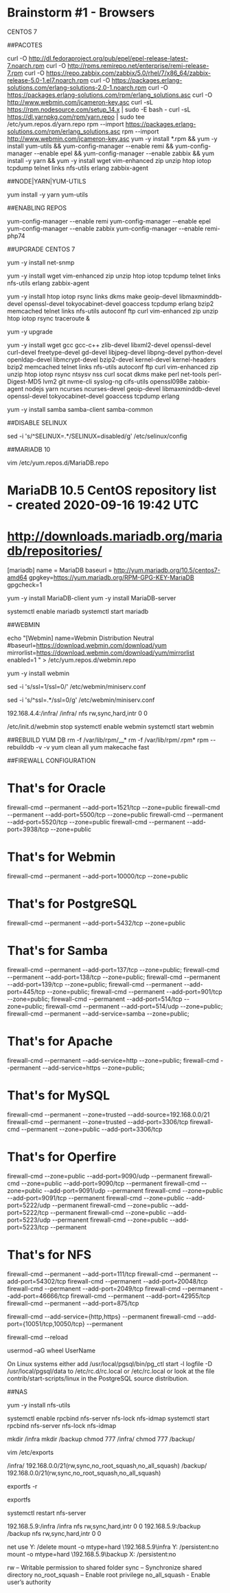 # Brainstorm #1 - Browsers


CENTOS 7

##PACOTES

curl -O http://dl.fedoraproject.org/pub/epel/epel-release-latest-7.noarch.rpm
curl -O http://rpms.remirepo.net/enterprise/remi-release-7.rpm
curl -O https://repo.zabbix.com/zabbix/5.0/rhel/7/x86_64/zabbix-release-5.0-1.el7.noarch.rpm
curl -O https://packages.erlang-solutions.com/erlang-solutions-2.0-1.noarch.rpm
curl -O https://packages.erlang-solutions.com/rpm/erlang_solutions.asc
curl -O http://www.webmin.com/jcameron-key.asc
curl -sL https://rpm.nodesource.com/setup_14.x | sudo -E bash -
curl -sL https://dl.yarnpkg.com/rpm/yarn.repo | sudo tee /etc/yum.repos.d/yarn.repo
rpm --import https://packages.erlang-solutions.com/rpm/erlang_solutions.asc
rpm --import http://www.webmin.com/jcameron-key.asc
yum -y install *.rpm && yum -y install yum-utils && yum-config-manager --enable remi && yum-config-manager --enable epel && yum-config-manager --enable zabbix && yum install -y yarn && yum -y install wget vim-enhanced zip unzip htop iotop tcpdump telnet links nfs-utils erlang zabbix-agent

##NODE|YARN|YUM-UTILS

yum install -y yarn yum-utils

##ENABLING REPOS

yum-config-manager --enable remi
yum-config-manager --enable epel
yum-config-manager --enable zabbix
yum-config-manager --enable remi-php74

##UPGRADE CENTOS 7

yum -y install net-snmp

yum -y install wget vim-enhanced zip unzip htop iotop tcpdump telnet links nfs-utils erlang zabbix-agent

yum -y install htop iotop rsync links dkms make geoip-devel libmaxminddb-devel openssl-devel tokyocabinet-devel goaccess tcpdump erlang bzip2 memcached telnet links nfs-utils autoconf ftp curl vim-enhanced zip unzip htop iotop rsync traceroute &

yum -y upgrade

yum -y install wget gcc gcc-c++ zlib-devel libxml2-devel openssl-devel curl-devel freetype-devel gd-devel libjpeg-devel libpng-devel python-devel openldap-devel libmcrypt-devel bzip2-devel kernel-devel kernel-headers bzip2 memcached telnet links nfs-utils autoconf ftp curl vim-enhanced zip unzip htop iotop rsync ntsysv nss curl socat dkms make perl net-tools perl-Digest-MD5 lvm2 git nvme-cli syslog-ng cifs-utils openssl098e zabbix-agent nodejs yarn ncurses ncurses-devel geoip-devel libmaxminddb-devel openssl-devel tokyocabinet-devel goaccess tcpdump erlang

yum -y install samba samba-client samba-common

##DISABLE SELINUX

sed -i 's/^SELINUX=.*/SELINUX=disabled/g' /etc/selinux/config

##MARIADB 10

vim /etc/yum.repos.d/MariaDB.repo

# MariaDB 10.5 CentOS repository list - created 2020-09-16 19:42 UTC
# http://downloads.mariadb.org/mariadb/repositories/
[mariadb]
name = MariaDB
baseurl = http://yum.mariadb.org/10.5/centos7-amd64
gpgkey=https://yum.mariadb.org/RPM-GPG-KEY-MariaDB
gpgcheck=1

yum -y install MariaDB-client
yum -y install MariaDB-server

systemctl enable mariadb
systemctl start mariadb

##WEBMIN

echo "[Webmin]
name=Webmin Distribution Neutral
#baseurl=https://download.webmin.com/download/yum
mirrorlist=https://download.webmin.com/download/yum/mirrorlist
enabled=1
" > /etc/yum.repos.d/webmin.repo

yum -y install webmin

sed -i 's/ssl=1/ssl=0/' /etc/webmin/miniserv.conf

sed -i 's/^ssl=.*/ssl=0/g' /etc/webmin/miniserv.conf

192.168.4.4:/infra/ /infra/ nfs rw,sync,hard,intr 0 0

/etc/init.d/webmin stop
systemctl enable webmin
systemctl start webmin

##REBUILD YUM DB
rm -f /var/lib/rpm/__*
rm -f /var/lib/rpm/.rpm*
rpm --rebuilddb -v -v
yum clean all
yum makecache fast

##FIREWALL CONFIGURATION

# That's for Oracle
firewall-cmd --permanent --add-port=1521/tcp --zone=public
firewall-cmd --permanent --add-port=5500/tcp --zone=public
firewall-cmd --permanent --add-port=5520/tcp --zone=public
firewall-cmd --permanent --add-port=3938/tcp --zone=public

# That's for Webmin
firewall-cmd --permanent --add-port=10000/tcp --zone=public

# That's for PostgreSQL
firewall-cmd --permanent --add-port=5432/tcp --zone=public

# That's for Samba
firewall-cmd --permanent --add-port=137/tcp --zone=public;
firewall-cmd --permanent --add-port=138/tcp --zone=public;
firewall-cmd --permanent --add-port=139/tcp --zone=public;
firewall-cmd --permanent --add-port=445/tcp --zone=public;
firewall-cmd --permanent --add-port=901/tcp --zone=public;
firewall-cmd --permanent --add-port=514/tcp --zone=public;
firewall-cmd --permanent --add-port=514/udp --zone=public;
firewall-cmd --permanent --add-service=samba --zone=public;

# That's for Apache
firewall-cmd --permanent --add-service=http --zone=public;
firewall-cmd --permanent --add-service=https --zone=public;

# That's for MySQL
firewall-cmd --permanent --zone=trusted --add-source=192.168.0.0/21
firewall-cmd --permanent --zone=trusted --add-port=3306/tcp
firewall-cmd --permanent --zone=public --add-port=3306/tcp

# That's for Operfire
firewall-cmd --zone=public --add-port=9090/udp --permanent
firewall-cmd --zone=public --add-port=9090/tcp --permanent 
firewall-cmd --zone=public --add-port=9091/udp --permanent
firewall-cmd --zone=public --add-port=9091/tcp --permanent
firewall-cmd --zone=public --add-port=5222/udp --permanent
firewall-cmd --zone=public --add-port=5222/tcp --permanent
firewall-cmd --zone=public --add-port=5223/udp --permanent
firewall-cmd --zone=public --add-port=5223/tcp --permanent

# That's for NFS
firewall-cmd --permanent --add-port=111/tcp
firewall-cmd --permanent --add-port=54302/tcp
firewall-cmd --permanent --add-port=20048/tcp
firewall-cmd --permanent --add-port=2049/tcp
firewall-cmd --permanent --add-port=46666/tcp
firewall-cmd --permanent --add-port=42955/tcp
firewall-cmd --permanent --add-port=875/tcp

firewall-cmd --add-service={http,https} --permanent
firewall-cmd --add-port={10051/tcp,10050/tcp} --permanent

firewall-cmd --reload

usermod –aG wheel UserName

On Linux systems either add
/usr/local/pgsql/bin/pg_ctl start -l logfile -D /usr/local/pgsql/data
to /etc/rc.d/rc.local or /etc/rc.local
or look at the file
contrib/start-scripts/linux in the PostgreSQL source distribution.

##NAS

yum -y install nfs-utils

systemctl enable rpcbind nfs-server nfs-lock nfs-idmap
systemctl start rpcbind nfs-server nfs-lock nfs-idmap

mkdir /infra
mkdir /backup
chmod 777 /infra/
chmod 777 /backup/

vim /etc/exports

/infra/		192.168.0.0/21(rw,sync,no_root_squash,no_all_squash)
/backup/	192.168.0.0/21(rw,sync,no_root_squash,no_all_squash)

exportfs -r

exportfs

systemctl restart nfs-server

192.168.5.9:/infra  /infra  nfs rw,sync,hard,intr 0 0
192.168.5.9:/backup /backup nfs rw,sync,hard,intr 0 0

net use Y: /delete
mount -o mtype=hard \\192.168.5.9\infra Y: /persistent:no
mount -o mtype=hard \\192.168.5.9\backup X: /persistent:no

rw – Writable permission to shared folder
sync – Synchronize shared directory
no_root_squash – Enable root privilege
no_all_squash - Enable user’s authority
